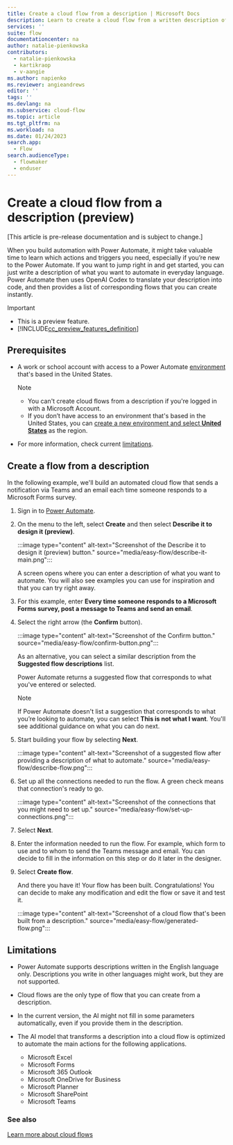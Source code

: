 ```yaml
---
title: Create a cloud flow from a description | Microsoft Docs
description: Learn to create a cloud flow from a written description of the scenario.
services: ''
suite: flow
documentationcenter: na
author: natalie-pienkowska
contributors:
  - natalie-pienkowska
  - kartikraop
  - v-aangie
ms.author: napienko
ms.reviewer: angieandrews
editor: ''
tags: ''
ms.devlang: na
ms.subservice: cloud-flow
ms.topic: article
ms.tgt_pltfrm: na
ms.workload: na
ms.date: 01/24/2023
search.app: 
  - Flow
search.audienceType: 
  - flowmaker
  - enduser
---
```


# Create a cloud flow from a description (preview)

[This article is pre-release documentation and is subject to change.]

When you build automation with Power Automate, it might take valuable time to learn which actions and triggers you need, especially if you’re new to the Power Automate. If you want to jump right in and get started, you can just write a description of what you want to automate in everyday language. Power Automate then uses OpenAI Codex to translate your description into code, and then provides a list of corresponding flows that you can create instantly.

> [!IMPORTANT]
>
> - This is a preview feature.
> - [!INCLUDE[cc_preview_features_definition](includes/cc-preview-features-definition.md)]

## Prerequisites

- A work or school account with access to a Power Automate [environment](/power-platform/admin/create-environment#create-an-environment-in-the-power-platform-admin-center) that's based in the United States.
  
  >[!NOTE]
  >
  >- You can't create cloud flows from a description if you're logged in with a Microsoft Account.
  >- If you don’t have access to an environment that's based in the United States, you can [create a new environment and select **United States**](/power-platform/admin/create-environment#create-an-environment-in-the-power-platform-admin-center) as the region.

- For more information, check current [limitations](#limitations).

## Create a flow from a description

In the following example, we'll build an automated cloud flow that sends a notification via Teams and an email each time someone responds to a Microsoft Forms survey.

1. Sign in to [Power Automate](https://make.powerautomate.com).

1. On the menu to the left, select **Create** and then select **Describe it to design it (preview)**.

   :::image type="content" alt-text="Screenshot of the Describe it to design it (preview) button." source="media/easy-flow/describe-it-main.png":::

   A screen opens where you can enter a description of what you want to automate. You will also see examples you can use for inspiration and that you can try right away.

1. For this example, enter **Every time someone responds to a Microsoft Forms survey, post a message to Teams and send an email**.

1. Select the right arrow (the **Confirm** button).

    :::image type="content" alt-text="Screenshot of the Confirm button." source="media/easy-flow/confirm-button.png":::

    As an alternative, you can select a similar description from the **Suggested flow descriptions** list.

   Power Automate returns a suggested flow that corresponds to what you've entered or selected.

   >[!NOTE]
   >If Power Automate doesn't list a suggestion that corresponds to what you’re looking to automate, you can select **This is not what I want**. You'll see additional guidance on what you can do next.

1. Start building your flow by selecting **Next**.

   :::image type="content" alt-text="Screenshot of a suggested flow after providing a description of what to automate." source="media/easy-flow/describe-flow.png":::

1. Set up all the connections needed to run the flow. A green check means that connection's ready to go.

    :::image type="content" alt-text="Screenshot of the connections that you might need to set up." source="media/easy-flow/set-up-connections.png":::

1. Select **Next**.

1. Enter the information needed to run the flow. For example, which form to use and to whom to send the Teams message and email. You can decide to fill in the information on this step or do it later in the designer.

1. Select **Create flow**.

   And there you have it! Your flow has been built. Congratulations! You can decide to make any modification and edit the flow or save it and test it.

    :::image type="content" alt-text="Screenshot of a cloud flow that's been built from a description." source="media/easy-flow/generated-flow.png":::

## Limitations

- Power Automate supports descriptions written in the English language only. Descriptions you write in other languages might work, but they are not supported.

- Cloud flows are the only type of flow that you can create from a description.

- In the current version, the AI might not fill in some parameters automatically, even if you provide them in the description.

- The AI model that transforms a description into a cloud flow is optimized to automate the main actions for the following applications.

  - Microsoft Excel
  - Microsoft Forms
  - Microsoft 365 Outlook
  - Microsoft OneDrive for Business
  - Microsoft Planner
  - Microsoft SharePoint
  - Microsoft Teams

### See also

[Learn more about cloud flows](./overview-cloud.md)
